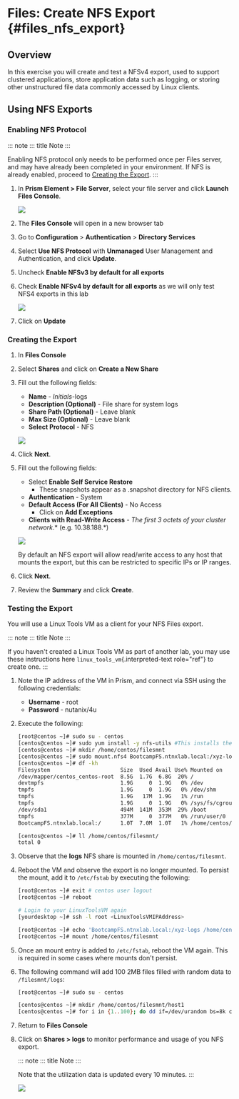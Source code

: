 # Files: Create NFS Export {#files_nfs_export}

## Overview

In this exercise you will create and test a NFSv4 export, used to
support clustered applications, store application data such as logging,
or storing other unstructured file data commonly accessed by Linux
clients.

## Using NFS Exports

### Enabling NFS Protocol

::: note
::: title
Note
:::

Enabling NFS protocol only needs to be performed once per Files server,
and may have already been completed in your environment. If NFS is
already enabled, proceed to [Creating the Export](#creating-the-export).
:::

1.  In **Prism Element \> File Server**, select your file server and
    click **Launch Files Console**.

    ![](images/29b.png)

2.  The **Files Console** will open in a new browser tab

3.  Go to **Configuration** \> **Authentication** \> **Directory
    Services**

4.  Select **Use NFS Protocol** with **Unmanaged** User Management and
    Authentication, and click **Update**.

5.  Uncheck **Enable NFSv3 by default for all exports**

6.  Check **Enable NFSv4 by default for all exports** as we will only
    test NFS4 exports in this lab

    ![](images/30b.png)

7.  Click on **Update**

### Creating the Export

1.  In **Files Console**

2.  Select **Shares** and click on **Create a New Share**

3.  Fill out the following fields:

    -   **Name** - *Initials*-logs
    -   **Description (Optional)** - File share for system logs
    -   **Share Path (Optional)** - Leave blank
    -   **Max Size (Optional)** - Leave blank
    -   **Select Protocol** - NFS

    ![](images/24b.png)

4.  Click **Next**.

5.  Fill out the following fields:

    -   Select **Enable Self Service Restore**
        -   These snapshots appear as a .snapshot directory for NFS
            clients.
    -   **Authentication** - System
    -   **Default Access (For All Clients)** - No Access
        -   Click on **Add Exceptions**
    -   **Clients with Read-Write Access** - *The first 3 octets of your
        cluster network*.\* (e.g. 10.38.188.\*)

    ![](images/25b.png)

    By default an NFS export will allow read/write access to any host
    that mounts the export, but this can be restricted to specific IPs
    or IP ranges.

6.  Click **Next**.

7.  Review the **Summary** and click **Create**.

### Testing the Export

You will use a Linux Tools VM as a client for your NFS Files export.

::: note
::: title
Note
:::

If you haven\'t created a Linux Tools VM as part of another lab, you may
use these instructions here `linux_tools_vm`{.interpreted-text
role="ref"} to create one.
:::

1.  Note the IP address of the VM in Prism, and connect via SSH using
    the following credentials:

    -   **Username** - root
    -   **Password** - nutanix/4u

2.  Execute the following:

    ``` bash
    [root@centos ~]# sudo su - centos
    [centos@centos ~]# sudo yum install -y nfs-utils #This installs the NFSv4 client
    [centos@centos ~]# mkdir /home/centos/filesmnt
    [centos@centos ~]# sudo mount.nfs4 BootcampFS.ntnxlab.local:/xyz-logs /home/centos/filesmnt
    [centos@centos ~]# df -kh
    Filesystem                      Size  Used Avail Use% Mounted on
    /dev/mapper/centos_centos-root  8.5G  1.7G  6.8G  20% /
    devtmpfs                        1.9G     0  1.9G   0% /dev
    tmpfs                           1.9G     0  1.9G   0% /dev/shm
    tmpfs                           1.9G   17M  1.9G   1% /run
    tmpfs                           1.9G     0  1.9G   0% /sys/fs/cgroup
    /dev/sda1                       494M  141M  353M  29% /boot
    tmpfs                           377M     0  377M   0% /run/user/0
    BootcampFS.ntnxlab.local:/      1.0T  7.0M  1.0T   1% /home/centos/filesmnt

    [centos@centos ~]# ll /home/centos/filesmnt/
    total 0
    ```

3.  Observe that the **logs** NFS share is mounted in
    `/home/centos/filesmnt`.

4.  Reboot the VM and observe the export is no longer mounted. To
    persist the mount, add it to `/etc/fstab` by executing the
    following:

    ``` bash
    [root@centos ~]# exit # centos user logout 
    [root@centos ~]# reboot 
    ```

    ``` bash
    # Login to your LinuxToolsVM again
    [yourdesktop ~]# ssh -l root <LinuxToolsVMIPAddress> 
    ```

    ``` bash
    [root@centos ~]# echo 'BootcampFS.ntnxlab.local:/xyz-logs /home/centos/filesmnt nfs4' >> /etc/fstab
    [root@centos ~]# mount /home/centos/filesmnt
    ```

5.  Once an mount entry is added to `/etc/fstab`, reboot the VM again.
    This is required in some cases where mounts don\'t persist.

6.  The following command will add 100 2MB files filled with random data
    to `/filesmnt/logs`:

    ``` bash
    [root@centos ~]# sudo su - centos

    [centos@centos ~]# mkdir /home/centos/filesmnt/host1
    [centos@centos ~]# for i in {1..100}; do dd if=/dev/urandom bs=8k count=256 of=/home/centos/filesmnt/host1/file$i; done
    ```

7.  Return to **Files Console**

8.  Click on **Shares \> logs** to monitor performance and usage of you
    NFS export.

    ::: note
    ::: title
    Note
    :::

    Note that the utilization data is updated every 10 minutes.
    :::

    ![](images/26b.png)
